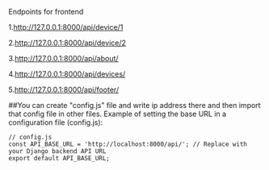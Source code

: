 

Endpoints for frontend

1.http://127.0.0.1:8000/api/device/1

2.http://127.0.0.1:8000/api/device/2

3.http://127.0.0.1:8000/api/about/

4.http://127.0.0.1:8000/api/devices/

5.http://127.0.0.1:8000/api/footer/

##You can create "config.js" file and write ip address there and then import that config file in other files.
Example of setting the base URL in a configuration file (config.js):
```
// config.js
const API_BASE_URL = 'http://localhost:8000/api/'; // Replace with your Django backend API URL
export default API_BASE_URL;

```
